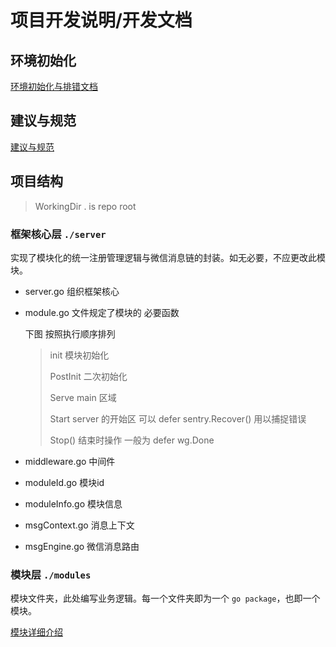 # 项目开发说明/开发文档

## 环境初始化

[环境初始化与排错文档](./developEnvDebug.md)


## 建议与规范
[建议与规范](./spec.md)

## 项目结构 

> WorkingDir . is repo root

### 框架核心层 `./server`

实现了模块化的统一注册管理逻辑与微信消息链的封装。如无必要，不应更改此模块。

- server.go 组织框架核心
- module.go 文件规定了模块的 必要函数
  
  下图 按照执行顺序排列
  >
  > init 模块初始化
  > 
  > PostInit 二次初始化
  >
  > Serve main 区域
  > 
  > Start server 的开始区 可以 defer sentry.Recover() 用以捕捉错误
  >
  > Stop() 结束时操作 一般为 defer wg.Done 
- middleware.go 中间件
- moduleId.go 模块id
- moduleInfo.go 模块信息
- msgContext.go 消息上下文
- msgEngine.go 微信消息路由


### 模块层 `./modules`

模块文件夹，此处编写业务逻辑。每一个文件夹即为一个 `go package`，也即一个模块。

[模块详细介绍](./moduleRegister.md)
